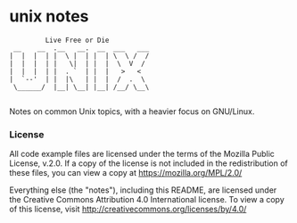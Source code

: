 # unix notes

```
         Live Free or Die
 __    __  .__   __.  __  ___   ___ 
|  |  |  | |  \ |  | |  | \  \ /  / 
|  |  |  | |   \|  | |  |  \  V  /  
|  |  |  | |  . `  | |  |   >   <   
|  `--'  | |  |\   | |  |  /  .  \  
 \______/  |__| \__| |__| /__/ \__\ 
                                    

```

Notes on common Unix topics, with a heavier focus on GNU/Linux.

### License

All code example files are licensed under the terms of the Mozilla Public License, v.2.0. If a copy 
of the license is not included in the redistribution of these files, you can view a copy at
https://mozilla.org/MPL/2.0/

Everything else (the "notes"), including this README, are licensed under the Creative Commons
Attribution 4.0 International license. To view a copy of this license, visit
http://creativecommons.org/licenses/by/4.0/
